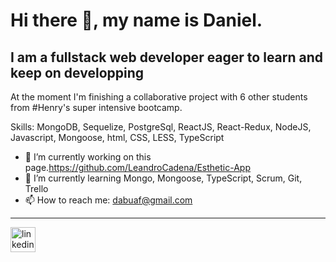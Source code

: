 <h1>Hi there 👋, my name is Daniel.</h1>
<h2>I am a fullstack web developer eager to learn and keep on developping</h2>
At the moment I'm finishing a collaborative project with 6 other students from #Henry's super intensive bootcamp.

<p>Skills: MongoDB, Sequelize, PostgreSql, ReactJS, React-Redux, NodeJS, Javascript, Mongoose, html, CSS, LESS, TypeScript</p>

- 🔭 I’m currently working on this page.https://github.com/LeandroCadena/Esthetic-App 
- 🌱 I’m currently learning Mongo, Mongoose, TypeScript, Scrum, Git, Trello 
- 📫 How to reach me: dabuaf@gmail.com 
<hr/>

[<img src='https://cdn.jsdelivr.net/npm/simple-icons@3.0.1/icons/linkedin.svg' alt='linkedin' height='40'>](https://www.linkedin.com/in/daniel-abuaf-fullstack-dev/)  
